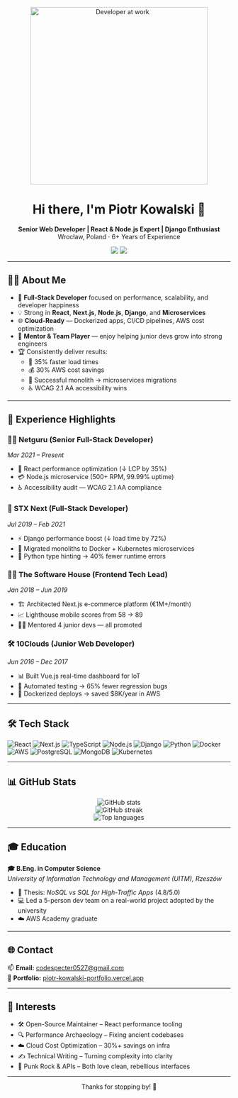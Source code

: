 <!-- Animated GIF at the top -->
<p align="center">
  <img src="https://media.giphy.com/media/qgQUggAC3Pfv687qPC/giphy.gif" width="400" alt="Developer at work" />
</p>

<h1 align="center">Hi there, I'm Piotr Kowalski 👋</h1>

<p align="center">
  <strong>Senior Web Developer | React & Node.js Expert | Django Enthusiast</strong><br/>
  Wrocław, Poland · 6+ Years of Experience
</p>

<p align="center">
  <a href="mailto:codespecter0527@gmail.com"><img src="https://img.shields.io/badge/Email-Contact-blue?style=flat&logo=gmail" /></a>
  <a href="https://piotr-kowalski-portfolio.vercel.app" target="_blank"><img src="https://img.shields.io/badge/Portfolio-Visit-lightgrey?style=flat&logo=vercel" /></a>
</p>

---

## 🧑‍💻 About Me

- 🔧 **Full-Stack Developer** focused on performance, scalability, and developer happiness  
- 💡 Strong in **React**, **Next.js**, **Node.js**, **Django**, and **Microservices**  
- 🌐 **Cloud-Ready** — Dockerized apps, CI/CD pipelines, AWS cost optimization  
- 🧠 **Mentor & Team Player** — enjoy helping junior devs grow into strong engineers  
- 🏆 Consistently deliver results:  
  - 🔺 35% faster load times  
  - 💰 30% AWS cost savings  
  - 🔄 Successful monolith → microservices migrations  
  - ♿ WCAG 2.1 AA accessibility wins

---

## 📂 Experience Highlights

### 👨‍💻 Netguru (Senior Full-Stack Developer)
*Mar 2021 – Present*  
- 🧠 React performance optimization (↓ LCP by 35%)  
- 💳 Node.js microservice (500+ RPM, 99.99% uptime)  
- ♿ Accessibility audit — WCAG 2.1 AA compliance  

### 💼 STX Next (Full-Stack Developer)
*Jul 2019 – Feb 2021*  
- ⚡ Django performance boost (↓ load time by 72%)  
- 🔧 Migrated monoliths to Docker + Kubernetes microservices  
- 🐍 Python type hinting → 40% fewer runtime errors  

### 🧑‍🏫 The Software House (Frontend Tech Lead)
*Jan 2018 – Jun 2019*  
- 🏗️ Architected Next.js e-commerce platform (€1M+/month)  
- 📈 Lighthouse mobile scores from 58 → 89  
- 👨‍🎓 Mentored 4 junior devs — all promoted  

### 🛠️ 10Clouds (Junior Web Developer)
*Jun 2016 – Dec 2017*  
- 📊 Built Vue.js real-time dashboard for IoT  
- 🤖 Automated testing → 65% fewer regression bugs  
- 🧊 Dockerized deploys → saved $8K/year in AWS

---

## 🛠 Tech Stack

![React](https://img.shields.io/badge/-React-61DAFB?style=flat&logo=react&logoColor=black)
![Next.js](https://img.shields.io/badge/-Next.js-000000?style=flat&logo=nextdotjs)
![TypeScript](https://img.shields.io/badge/-TypeScript-3178C6?style=flat&logo=typescript&logoColor=white)
![Node.js](https://img.shields.io/badge/-Node.js-339933?style=flat&logo=nodedotjs&logoColor=white)
![Django](https://img.shields.io/badge/-Django-092E20?style=flat&logo=django)
![Python](https://img.shields.io/badge/-Python-3776AB?style=flat&logo=python&logoColor=white)
![Docker](https://img.shields.io/badge/-Docker-2496ED?style=flat&logo=docker&logoColor=white)
![AWS](https://img.shields.io/badge/-AWS-FF9900?style=flat&logo=amazonaws&logoColor=white)
![PostgreSQL](https://img.shields.io/badge/-PostgreSQL-336791?style=flat&logo=postgresql&logoColor=white)
![MongoDB](https://img.shields.io/badge/-MongoDB-47A248?style=flat&logo=mongodb&logoColor=white)
![Kubernetes](https://img.shields.io/badge/-Kubernetes-326CE5?style=flat&logo=kubernetes&logoColor=white)

---

## 📊 GitHub Stats

<p align="center">
  <img src="https://github-readme-stats.vercel.app/api?username=rujuparhan19950527&show_icons=true&theme=tokyonight" alt="GitHub stats" />
  <br/>
  <img src="https://streak-stats.demolab.com?user=rujuparhan19950527&theme=tokyonight" alt="GitHub streak" />
  <br/>
  <img src="https://github-readme-stats.vercel.app/api/top-langs/?username=rujuparhan19950527&layout=compact&theme=tokyonight" alt="Top languages" />
</p>

---

## 🎓 Education

**🎓 B.Eng. in Computer Science**  
*University of Information Technology and Management (UITM), Rzeszów*  
- 📘 Thesis: *NoSQL vs SQL for High-Traffic Apps* (4.8/5.0)  
- 💻 Led a 5-person dev team on a real-world project adopted by the university  
- ☁️ AWS Academy graduate

---

## 🌐 Contact

📫 **Email:** [codespecter0527@gmail.com](mailto:codespecter0527@gmail.com)  
🔗 **Portfolio:** [piotr-kowalski-portfolio.vercel.app](https://piotr-kowalski-portfolio.vercel.app)

---

## 🧠 Interests

- 🛠️ Open-Source Maintainer – React performance tooling  
- 🔍 Performance Archaeology – Fixing ancient codebases  
- ☁️ Cloud Cost Optimization – 30%+ savings on infra  
- ✍️ Technical Writing – Turning complexity into clarity  
- 🎸 Punk Rock & APIs – Both love clean, rebellious interfaces  

---

<p align="center">Thanks for stopping by! 🙌</p>
